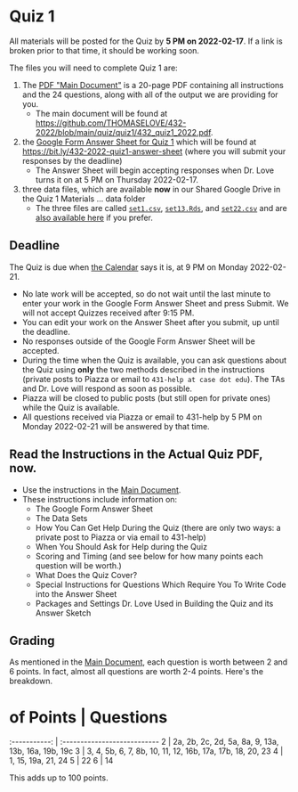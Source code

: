 # Quiz 1

All materials will be posted for the Quiz by **5 PM on 2022-02-17**. If a link is broken prior to that time, it should be working soon.

The files you will need to complete Quiz 1 are:

1. The [PDF "Main Document"](https://github.com/THOMASELOVE/432-2022/blob/main/quiz/quiz1/432_quiz1_2022.pdf) is a 20-page PDF containing all instructions and the 24 questions, along with all of the output we are providing for you. 
    - The main document will be found at https://github.com/THOMASELOVE/432-2022/blob/main/quiz/quiz1/432_quiz1_2022.pdf.
2. the [Google Form Answer Sheet for Quiz 1](https://bit.ly/432-2022-quiz1-answer-sheet) which will be found at https://bit.ly/432-2022-quiz1-answer-sheet (where you will submit your responses by the deadline) 
    - The Answer Sheet will begin accepting responses when Dr. Love turns it on at 5 PM on Thursday 2022-02-17.
3. three data files, which are available **now** in our Shared Google Drive in the Quiz 1 Materials ... data folder
    - The three files are called [`set1.csv`](https://raw.githubusercontent.com/THOMASELOVE/432-2022/main/quiz/quiz1/data/set1.csv), [`set13.Rds`](https://github.com/THOMASELOVE/432-2022/blob/main/quiz/quiz1/data/set13.Rds), and [`set22.csv`](https://raw.githubusercontent.com/THOMASELOVE/432-2022/main/quiz/quiz1/data/set22.csv) and are [also available here](https://github.com/THOMASELOVE/432-2022/tree/main/quiz/quiz1/data) if you prefer.

## Deadline

The Quiz is due when [the Calendar](https://thomaselove.github.io/431/calendar.html) says it is, at 9 PM on Monday 2022-02-21. 

- No late work will be accepted, so do not wait until the last minute to enter your work in the Google Form Answer Sheet and press Submit. We will not accept Quizzes received after 9:15 PM.
- You can edit your work on the Answer Sheet after you submit, up until the deadline. 
- No responses outside of the Google Form Answer Sheet will be accepted.
- During the time when the Quiz is available, you can ask questions about the Quiz using **only** the two methods described in the instructions (private posts to Piazza or email to `431-help at case dot edu`). The TAs and Dr. Love will respond as soon as possible. 
- Piazza will be closed to public posts (but still open for private ones) while the Quiz is available.
- All questions received via Piazza or email to 431-help by 5 PM on Monday 2022-02-21 will be answered by that time.

## Read the Instructions in the Actual Quiz PDF, now.

- Use the instructions in the [Main Document](https://github.com/THOMASELOVE/432-2022/blob/main/quiz/quiz1/432_quiz1_2022.pdf).
- These instructions include information on:
    - The Google Form Answer Sheet
    - The Data Sets
    - How You Can Get Help During the Quiz (there are only two ways: a private post to Piazza or via email to 431-help)
    - When You Should Ask for Help during the Quiz
    - Scoring and Timing (and see below for how many points each question will be worth.)
    - What Does the Quiz Cover?
    - Special Instructions for Questions Which Require You To Write Code into the Answer Sheet
    - Packages and Settings Dr. Love Used in Building the Quiz and its Answer Sketch

## Grading

As mentioned in the [Main Document](https://github.com/THOMASELOVE/432-2022/blob/main/quiz/quiz1/432_quiz1_2022.pdf), each question is worth between 2 and 6 points. In fact, almost all questions are worth 2-4 points. Here's the breakdown.

# of Points | Questions  
:-----------: | :---------------------------
2 | 2a, 2b, 2c, 2d, 5a, 8a, 9, 13a, 13b, 16a, 19b, 19c
3 | 3, 4, 5b, 6, 7, 8b, 10, 11, 12, 16b, 17a, 17b, 18, 20, 23
4 | 1, 15, 19a, 21, 24
5 | 22
6 | 14

This adds up to 100 points.
